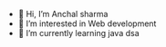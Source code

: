 - 👋 Hi, I’m Anchal sharma 
- 👀 I’m interested in Web development 
- 🌱 I’m currently learning java dsa

<!---
anc24sharma/anc24sharma is a ✨ special ✨ repository because its `README.md` (this file) appears on your GitHub profile.
You can click the Preview link to take a look at your changes.
--->
